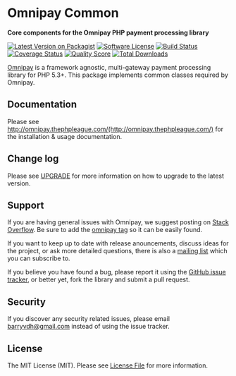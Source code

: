 # Omnipay Common

**Core components for the Omnipay PHP payment processing library**

[![Latest Version on Packagist][ico-version]][link-packagist]
[![Software License][ico-license]](LICENSE.md)
[![Build Status][ico-travis]][link-travis]
[![Coverage Status][ico-scrutinizer]][link-scrutinizer]
[![Quality Score][ico-code-quality]][link-code-quality]
[![Total Downloads][ico-downloads]][link-downloads]

[Omnipay](https://github.com/thephpleague/omnipay) is a framework agnostic, multi-gateway payment
processing library for PHP 5.3+. This package implements common classes required by Omnipay.

## Documentation

Please see http://omnipay.thephpleague.com/(http://omnipay.thephpleague.com/) for the installation & usage documentation.

## Change log

Please see [UPGRADE](UPGRADE.md) for more information on how to upgrade to the latest version.

## Support

If you are having general issues with Omnipay, we suggest posting on
[Stack Overflow](http://stackoverflow.com/). Be sure to add the
[omnipay tag](http://stackoverflow.com/questions/tagged/omnipay) so it can be easily found.

If you want to keep up to date with release anouncements, discuss ideas for the project,
or ask more detailed questions, there is also a [mailing list](https://groups.google.com/forum/#!forum/omnipay) which
you can subscribe to.

If you believe you have found a bug, please report it using the [GitHub issue tracker](https://github.com/thephpleague/omnipay-common/issues),
or better yet, fork the library and submit a pull request.


## Security

If you discover any security related issues, please email barryvdh@gmail.com instead of using the issue tracker.


## License

The MIT License (MIT). Please see [License File](LICENSE.md) for more information.

[ico-version]: https://img.shields.io/packagist/v/omnipay/common.svg?style=flat-square
[ico-license]: https://img.shields.io/badge/license-MIT-brightgreen.svg?style=flat-square
[ico-travis]: https://img.shields.io/travis/omnipay/common/master.svg?style=flat-square
[ico-scrutinizer]: https://img.shields.io/scrutinizer/coverage/g/omnipay/common.svg?style=flat-square
[ico-code-quality]: https://img.shields.io/scrutinizer/g/omnipay/common.svg?style=flat-square
[ico-downloads]: https://img.shields.io/packagist/dt/omnipay/common.svg?style=flat-square

[link-packagist]: https://packagist.org/packages/omnipay/common
[link-travis]: https://travis-ci.org/omnipay/common
[link-scrutinizer]: https://scrutinizer-ci.com/g/omnipay/common/code-structure
[link-code-quality]: https://scrutinizer-ci.com/g/omnipay/common
[link-downloads]: https://packagist.org/packages/omnipay/common
[link-contributors]: ../../contributors
